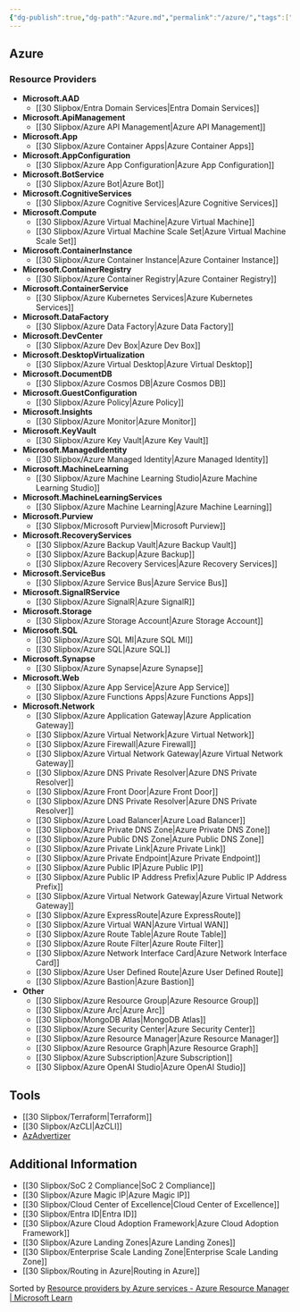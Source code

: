 ```yaml
---
{"dg-publish":true,"dg-path":"Azure.md","permalink":"/azure/","tags":["software"]}
---
```



## Azure

### Resource Providers

- **Microsoft.AAD**
  - [[30 Slipbox/Entra Domain Services\|Entra Domain Services]]
- **Microsoft.ApiManagement**
  - [[30 Slipbox/Azure API Management\|Azure API Management]]
- **Microsoft.App**
  - [[30 Slipbox/Azure Container Apps\|Azure Container Apps]]
- **Microsoft.AppConfiguration**
  - [[30 Slipbox/Azure App Configuration\|Azure App Configuration]]
- **Microsoft.BotService**
  - [[30 Slipbox/Azure Bot\|Azure Bot]]
- **Microsoft.CognitiveServices**
  - [[30 Slipbox/Azure Cognitive Services\|Azure Cognitive Services]]
- **Microsoft.Compute**
  - [[30 Slipbox/Azure Virtual Machine\|Azure Virtual Machine]]
  - [[30 Slipbox/Azure Virtual Machine Scale Set\|Azure Virtual Machine Scale Set]]
- **Microsoft.ContainerInstance**
  - [[30 Slipbox/Azure Container Instance\|Azure Container Instance]]
- **Microsoft.ContainerRegistry**
  - [[30 Slipbox/Azure Container Registry\|Azure Container Registry]]
- **Microsoft.ContainerService**
  - [[30 Slipbox/Azure Kubernetes Services\|Azure Kubernetes Services]]
- **Microsoft.DataFactory**
  - [[30 Slipbox/Azure Data Factory\|Azure Data Factory]]
- **Microsoft.DevCenter**
  - [[30 Slipbox/Azure Dev Box\|Azure Dev Box]]
- **Microsoft.DesktopVirtualization**
  - [[30 Slipbox/Azure Virtual Desktop\|Azure Virtual Desktop]]
- **Microsoft.DocumentDB**
  - [[30 Slipbox/Azure Cosmos DB\|Azure Cosmos DB]]
- **Microsoft.GuestConfiguration**
  - [[30 Slipbox/Azure Policy\|Azure Policy]]
- **Microsoft.Insights**
  - [[30 Slipbox/Azure Monitor\|Azure Monitor]]
- **Microsoft.KeyVault**
  - [[30 Slipbox/Azure Key Vault\|Azure Key Vault]]
- **Microsoft.ManagedIdentity**
  - [[30 Slipbox/Azure Managed Identity\|Azure Managed Identity]]
- **Microsoft.MachineLearning**
  - [[30 Slipbox/Azure Machine Learning Studio\|Azure Machine Learning Studio]]
- **Microsoft.MachineLearningServices**
  - [[30 Slipbox/Azure Machine Learning\|Azure Machine Learning]]
- **Microsoft.Purview**
  - [[30 Slipbox/Microsoft Purview\|Microsoft Purview]]
- **Microsoft.RecoveryServices**
  - [[30 Slipbox/Azure Backup Vault\|Azure Backup Vault]]
  - [[30 Slipbox/Azure Backup\|Azure Backup]]
  - [[30 Slipbox/Azure Recovery Services\|Azure Recovery Services]]
- **Microsoft.ServiceBus**
  - [[30 Slipbox/Azure Service Bus\|Azure Service Bus]]
- **Microsoft.SignalRService**
  - [[30 Slipbox/Azure SignalR\|Azure SignalR]]
- **Microsoft.Storage**
  - [[30 Slipbox/Azure Storage Account\|Azure Storage Account]]
- **Microsoft.SQL**
  - [[30 Slipbox/Azure SQL MI\|Azure SQL MI]]
  - [[30 Slipbox/Azure SQL\|Azure SQL]]
- **Microsoft.Synapse**
  - [[30 Slipbox/Azure Synapse\|Azure Synapse]]
- **Microsoft.Web**
  - [[30 Slipbox/Azure App Service\|Azure App Service]]
  - [[30 Slipbox/Azure Functions Apps\|Azure Functions Apps]]
- **Microsoft.Network**
  - [[30 Slipbox/Azure Application Gateway\|Azure Application Gateway]]
  - [[30 Slipbox/Azure Virtual Network\|Azure Virtual Network]]
  - [[30 Slipbox/Azure Firewall\|Azure Firewall]]
  - [[30 Slipbox/Azure Virtual Network Gateway\|Azure Virtual Network Gateway]]
  - [[30 Slipbox/Azure DNS Private Resolver\|Azure DNS Private Resolver]]
  - [[30 Slipbox/Azure Front Door\|Azure Front Door]]
  - [[30 Slipbox/Azure DNS Private Resolver\|Azure DNS Private Resolver]]
  - [[30 Slipbox/Azure Load Balancer\|Azure Load Balancer]]
  - [[30 Slipbox/Azure Private DNS Zone\|Azure Private DNS Zone]]
  - [[30 Slipbox/Azure Public DNS Zone\|Azure Public DNS Zone]]
  - [[30 Slipbox/Azure Private Link\|Azure Private Link]]
  - [[30 Slipbox/Azure Private Endpoint\|Azure Private Endpoint]]
  - [[30 Slipbox/Azure Public IP\|Azure Public IP]]
  - [[30 Slipbox/Azure Public IP Address Prefix\|Azure Public IP Address Prefix]]
  - [[30 Slipbox/Azure Virtual Network Gateway\|Azure Virtual Network Gateway]]
  - [[30 Slipbox/Azure ExpressRoute\|Azure ExpressRoute]]
  - [[30 Slipbox/Azure Virtual WAN\|Azure Virtual WAN]]
  - [[30 Slipbox/Azure Route Table\|Azure Route Table]]
  - [[30 Slipbox/Azure Route Filter\|Azure Route Filter]]
  - [[30 Slipbox/Azure Network Interface Card\|Azure Network Interface Card]]
  - [[30 Slipbox/Azure User Defined Route\|Azure User Defined Route]]
  - [[30 Slipbox/Azure Bastion\|Azure Bastion]]
- **Other**
  - [[30 Slipbox/Azure Resource Group\|Azure Resource Group]]
  - [[30 Slipbox/Azure Arc\|Azure Arc]]
  - [[30 Slipbox/MongoDB Atlas\|MongoDB Atlas]]
  - [[30 Slipbox/Azure Security Center\|Azure Security Center]]
  - [[30 Slipbox/Azure Resource Manager\|Azure Resource Manager]]
  - [[30 Slipbox/Azure Resource Graph\|Azure Resource Graph]]
  - [[30 Slipbox/Azure Subscription\|Azure Subscription]]
  - [[30 Slipbox/Azure OpenAI Studio\|Azure OpenAI Studio]]

## Tools

- [[30 Slipbox/Terraform\|Terraform]]
- [[30 Slipbox/AzCLI\|AzCLI]]
- [AzAdvertizer](https://www.azadvertizer.net/index.html)

## Additional Information

- [[30 Slipbox/SoC 2 Compliance\|SoC 2 Compliance]]
- [[30 Slipbox/Azure Magic IP\|Azure Magic IP]]
- [[30 Slipbox/Cloud Center of Excellence\|Cloud Center of Excellence]]
- [[30 Slipbox/Entra ID\|Entra ID]]
- [[30 Slipbox/Azure Cloud Adoption Framework\|Azure Cloud Adoption Framework]]
- [[30 Slipbox/Azure Landing Zones\|Azure Landing Zones]]
- [[30 Slipbox/Enterprise Scale Landing Zone\|Enterprise Scale Landing Zone]]
- [[30 Slipbox/Routing in Azure\|Routing in Azure]]

Sorted by [Resource providers by Azure services - Azure Resource Manager | Microsoft Learn](https://learn.microsoft.com/en-us/azure/azure-resource-manager/management/azure-services-resource-providers)
